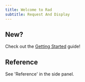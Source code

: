 ```yaml
---
title: Welcome to Rad
subtitle: Request And Display
---
```


## New?

Check out the [Getting Started](./guide/getting-started.md) guide!

## Reference

See 'Reference' in the side panel.
